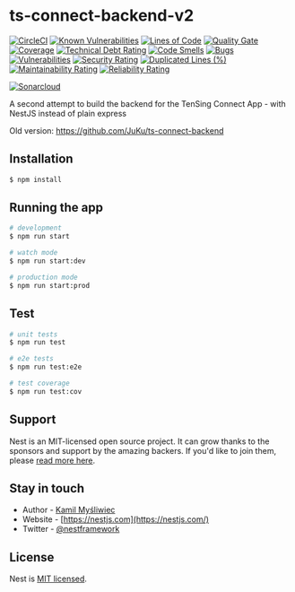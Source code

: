# ts-connect-backend-v2

[![CircleCI](https://circleci.com/gh/JuKu/ts-connect-backend-v2/tree/master.svg?style=svg)](https://circleci.com/gh/JuKu/ts-connect-backend-v2/tree/master)
[![Known Vulnerabilities](https://snyk.io/test/github/JuKu/ts-connect-backend-v2/badge.svg)](https://snyk.io/test/github/JuKu/ts-connect-backend-v2)
[![Lines of Code](https://sonarcloud.io/api/project_badges/measure?project=JuKu_ts-connect-backend-v2&metric=ncloc)](https://sonarcloud.io/dashboard/index/JuKu_ts-connect-backend-v2)
[![Quality Gate](https://sonarcloud.io/api/project_badges/measure?project=JuKu_ts-connect-backend-v2&metric=alert_status)](https://sonarcloud.io/dashboard/index/JuKu_ts-connect-backend-v2)
[![Coverage](https://sonarcloud.io/api/project_badges/measure?project=JuKu_ts-connect-backend-v2&metric=coverage)](https://sonarcloud.io/dashboard/index/JuKu_ts-connect-backend-v2)
[![Technical Debt Rating](https://sonarcloud.io/api/project_badges/measure?project=JuKu_ts-connect-backend-v2&metric=sqale_index)](https://sonarcloud.io/dashboard/index/JuKu_ts-connect-backend-v2)
[![Code Smells](https://sonarcloud.io/api/project_badges/measure?project=JuKu_ts-connect-backend-v2&metric=code_smells)](https://sonarcloud.io/dashboard/index/JuKu_ts-connect-backend-v2)
[![Bugs](https://sonarcloud.io/api/project_badges/measure?project=JuKu_ts-connect-backend-v2&metric=bugs)](https://sonarcloud.io/dashboard/index/JuKu_ts-connect-backend-v2)
[![Vulnerabilities](https://sonarcloud.io/api/project_badges/measure?project=JuKu_ts-connect-backend-v2&metric=vulnerabilities)](https://sonarcloud.io/dashboard/index/JuKu_ts-connect-backend-v2)
[![Security Rating](https://sonarcloud.io/api/project_badges/measure?project=JuKu_ts-connect-backend-v2&metric=security_rating)](https://sonarcloud.io/dashboard/index/JuKu_ts-connect-backend-v2)
[![Duplicated Lines (%)](https://sonarcloud.io/api/project_badges/measure?project=JuKu_ts-connect-backend-v2&metric=duplicated_lines_density)](https://sonarcloud.io/summary/new_code?id=JuKu_ts-connect-backend-v2)
[![Maintainability Rating](https://sonarcloud.io/api/project_badges/measure?project=JuKu_ts-connect-backend-v2&metric=sqale_rating)](https://sonarcloud.io/summary/new_code?id=JuKu_ts-connect-backend-v2)
[![Reliability Rating](https://sonarcloud.io/api/project_badges/measure?project=JuKu_ts-connect-backend-v2&metric=reliability_rating)](https://sonarcloud.io/summary/new_code?id=JuKu_ts-connect-backend-v2)

[![Sonarcloud](https://sonarcloud.io/api/project_badges/quality_gate?project=JuKu_ts-connect-backend-v2)](https://sonarcloud.io/dashboard?id=JuKu_ts-connect-backend-v2)


A second attempt to build the backend for the TenSing Connect App - with NestJS instead of plain express

Old version: https://github.com/JuKu/ts-connect-backend

## Installation

```bash
$ npm install
```

## Running the app

```bash
# development
$ npm run start

# watch mode
$ npm run start:dev

# production mode
$ npm run start:prod
```

## Test

```bash
# unit tests
$ npm run test

# e2e tests
$ npm run test:e2e

# test coverage
$ npm run test:cov
```

## Support

Nest is an MIT-licensed open source project. It can grow thanks to the sponsors and support by the amazing backers. If you'd like to join them, please [read more here](https://docs.nestjs.com/support).

## Stay in touch

- Author - [Kamil Myśliwiec](https://kamilmysliwiec.com)
- Website - [https://nestjs.com](https://nestjs.com/)
- Twitter - [@nestframework](https://twitter.com/nestframework)

## License

Nest is [MIT licensed](LICENSE).
